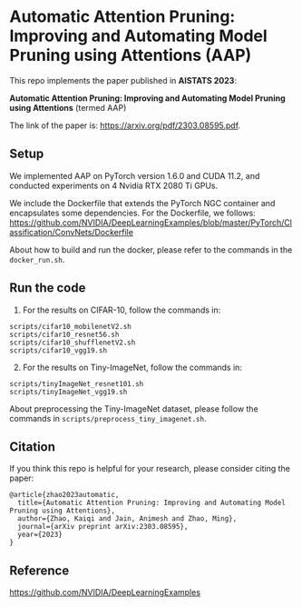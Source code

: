 # Automatic Attention Pruning: Improving and Automating Model Pruning using Attentions (AAP)

This repo implements the paper published in **AISTATS 2023**:

**Automatic Attention Pruning: Improving and Automating Model Pruning using Attentions** (termed AAP)

The link of the paper is: https://arxiv.org/pdf/2303.08595.pdf.


## Setup
We implemented AAP on PyTorch version 1.6.0 and CUDA 11.2, and conducted experiments on 4 Nvidia RTX 2080 Ti GPUs.

We include the Dockerfile that extends the PyTorch NGC container and encapsulates some dependencies. For the Dockerfile, we follows: https://github.com/NVIDIA/DeepLearningExamples/blob/master/PyTorch/Classification/ConvNets/Dockerfile

About how to build and run the docker, please refer to the commands in the `docker_run.sh`.

## Run the code
1. For the results on CIFAR-10, follow the commands in: 
```
scripts/cifar10_mobilenetV2.sh
scripts/cifar10_resnet56.sh
scripts/cifar10_shufflenetV2.sh
scripts/cifar10_vgg19.sh
```

2. For the results on Tiny-ImageNet, follow the commands in: 
```
scripts/tinyImageNet_resnet101.sh
scripts/tinyImageNet_vgg19.sh
```

About preprocessing the Tiny-ImageNet dataset, please follow the commands in `scripts/preprocess_tiny_imagenet.sh`.


## Citation

If you think this repo is helpful for your research, please consider citing the paper:
```
@article{zhao2023automatic,
  title={Automatic Attention Pruning: Improving and Automating Model Pruning using Attentions},
  author={Zhao, Kaiqi and Jain, Animesh and Zhao, Ming},
  journal={arXiv preprint arXiv:2303.08595},
  year={2023}
}
```

## Reference
https://github.com/NVIDIA/DeepLearningExamples

